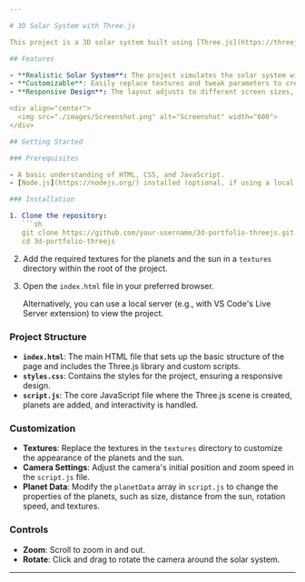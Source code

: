 ```yaml
---

# 3D Solar System with Three.js

This project is a 3D solar system built using [Three.js](https://threejs.org/). It features an interactive solar system where users can zoom in for a closer view, and rotating around the system in a 360-degree view.

## Features

- **Realistic Solar System**: The project simulates the solar system with planets orbiting around the sun.
- **Customizable**: Easily replace textures and tweak parameters to create your own 3D scenes.
- **Responsive Design**: The layout adjusts to different screen sizes, ensuring a consistent experience across devices.

<div align="center">
  <img src="./images/Screenshot.png" alt="Screenshot" width="600">
</div>

## Getting Started

### Prerequisites

- A basic understanding of HTML, CSS, and JavaScript.
- [Node.js](https://nodejs.org/) installed (optional, if using a local server).

### Installation

1. Clone the repository:
   ```sh
   git clone https://github.com/your-username/3d-portfolio-threejs.git
   cd 3d-portfolio-threejs
   ```

2. Add the required textures for the planets and the sun in a `textures` directory within the root of the project.

3. Open the `index.html` file in your preferred browser.

   Alternatively, you can use a local server (e.g., with VS Code's Live Server extension) to view the project.

### Project Structure

- **`index.html`**: The main HTML file that sets up the basic structure of the page and includes the Three.js library and custom scripts.
- **`styles.css`**: Contains the styles for the project, ensuring a responsive design.
- **`script.js`**: The core JavaScript file where the Three.js scene is created, planets are added, and interactivity is handled.

### Customization

- **Textures**: Replace the textures in the `textures` directory to customize the appearance of the planets and the sun.
- **Camera Settings**: Adjust the camera's initial position and zoom speed in the `script.js` file.
- **Planet Data**: Modify the `planetData` array in `script.js` to change the properties of the planets, such as size, distance from the sun, rotation speed, and textures.

### Controls

- **Zoom**: Scroll to zoom in and out.
- **Rotate**: Click and drag to rotate the camera around the solar system.

---
```

